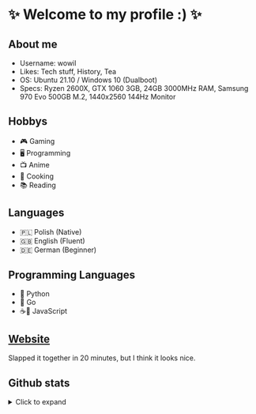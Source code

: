 # ✨ Welcome to my profile :) ✨
## About me
- Username: wowil
- Likes: Tech stuff, History, Tea
- OS: Ubuntu 21.10 / Windows 10 (Dualboot)
- Specs: Ryzen 2600X, GTX 1060 3GB, 24GB 3000MHz RAM, Samsung 970 Evo 500GB M.2, 1440x2560 144Hz Monitor

## Hobbys
- 🎮 Gaming
- 🖥️ Programming
- 📺 Anime
- 🍲 Cooking
- 📚 Reading

## Languages
- 🇵🇱 Polish (Native)
- 🇬🇧 English (Fluent)
- 🇩🇪 German (Beginner)

## Programming Languages
- 🐍 Python
- 🦫 Go 
- ☕📄 JavaScript

## <a href="https://vvoiner.github.io/" target="_blank" rel="noopener noreferrer">Website</a>
Slapped it together in 20 minutes, but I think it looks nice.

## Github stats
<details>
<summary>Click to expand</summary>

![Anurag's GitHub stats](https://github-readme-stats.vercel.app/api?username=vvoiner&count_private=true&show_icons=true&theme=tokyonight)
[![Top Langs](https://github-readme-stats.vercel.app/api/top-langs/?username=vvoiner&theme=tokyonight)](https://github.com/anuraghazra/github-readme-stats)

</details>


